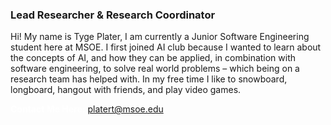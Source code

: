 ### Lead Researcher & Research Coordinator

Hi! My name is Tyge Plater, I am currently a Junior Software Engineering student here at MSOE. I first joined AI club because I wanted to learn about the concepts of AI, and how they can be applied, in combination with software engineering, to solve real world problems – which being on a research team has helped with. In my free time I like to snowboard, longboard, hangout with friends, and play video games.

<a style = 'font-weight: bold; color: white;'>Contact Me Here:</a> <a style = 'color: blue eyes;'>platert@msoe.edu</a>